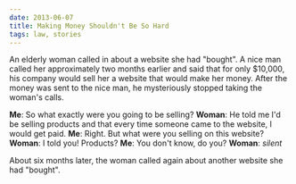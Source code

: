 ```yaml
---
date: 2013-06-07
title: Making Money Shouldn't Be So Hard
tags: law, stories
---
```


An elderly woman called in about a website she had "bought". A nice man called her approximately two months earlier and said that for only $10,000, his company would sell her a website that would make her money. After the money was sent to the nice man, he mysteriously stopped taking the woman's calls.

**Me**: So what exactly were you going to be selling?
**Woman**: He told me I'd be selling products and that every time someone came to the website, I would get paid.
**Me**: Right. But what were you selling on this website?
**Woman**: I told you! Products?
**Me**: You don't know, do you?
**Woman**: *silent*

About six months later, the woman called again about another website she had "bought".